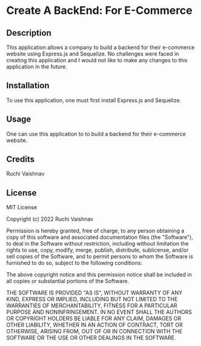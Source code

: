 # Create A BackEnd: For E-Commerce

## Description

This application allows a company to build a backend for their e-commerce website using Express.js and Sequelize.  No challenges were faced in creating this application and I would not like to make any changes to this application in the future.

## Installation

To use this application, one must first install Express.js and Sequelize.  

## Usage

One can use this application to to build a backend for their e-commerce website.

## Credits

Ruchi Vaishnav

## License

MIT License

Copyright (c) 2022 Ruchi Vaishnav

Permission is hereby granted, free of charge, to any person obtaining a copy
of this software and associated documentation files (the "Software"), to deal
in the Software without restriction, including without limitation the rights
to use, copy, modify, merge, publish, distribute, sublicense, and/or sell
copies of the Software, and to permit persons to whom the Software is
furnished to do so, subject to the following conditions:

The above copyright notice and this permission notice shall be included in all
copies or substantial portions of the Software.

THE SOFTWARE IS PROVIDED "AS IS", WITHOUT WARRANTY OF ANY KIND, EXPRESS OR
IMPLIED, INCLUDING BUT NOT LIMITED TO THE WARRANTIES OF MERCHANTABILITY,
FITNESS FOR A PARTICULAR PURPOSE AND NONINFRINGEMENT. IN NO EVENT SHALL THE
AUTHORS OR COPYRIGHT HOLDERS BE LIABLE FOR ANY CLAIM, DAMAGES OR OTHER
LIABILITY, WHETHER IN AN ACTION OF CONTRACT, TORT OR OTHERWISE, ARISING FROM,
OUT OF OR IN CONNECTION WITH THE SOFTWARE OR THE USE OR OTHER DEALINGS IN THE
SOFTWARE.
